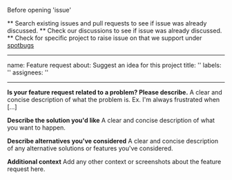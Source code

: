 Before opening 'issue'

** Search existing issues and pull requests to see if issue was already discussed.
** Check our discussions to see if issue was already discussed.
** Check for specific project to raise issue on that we support under [spotbugs](https://github.com/spotbugs)

---
name: Feature request
about: Suggest an idea for this project
title: ''
labels: ''
assignees: ''

---

**Is your feature request related to a problem? Please describe.**
A clear and concise description of what the problem is. Ex. I'm always frustrated when [...]

**Describe the solution you'd like**
A clear and concise description of what you want to happen.

**Describe alternatives you've considered**
A clear and concise description of any alternative solutions or features you've considered.

**Additional context**
Add any other context or screenshots about the feature request here.
